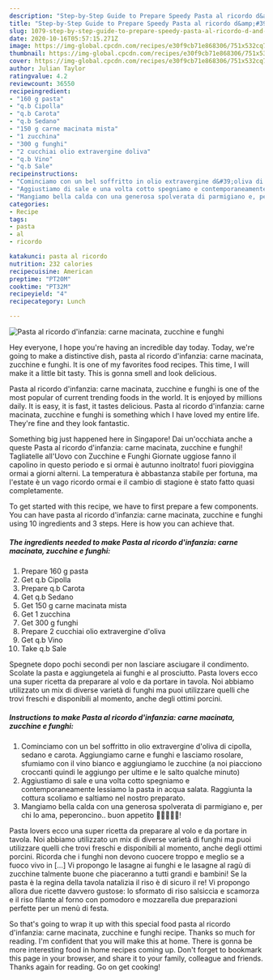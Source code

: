 ```yaml
---
description: "Step-by-Step Guide to Prepare Speedy Pasta al ricordo d&amp;#39;infanzia: carne macinata, zucchine e funghi"
title: "Step-by-Step Guide to Prepare Speedy Pasta al ricordo d&amp;#39;infanzia: carne macinata, zucchine e funghi"
slug: 1079-step-by-step-guide-to-prepare-speedy-pasta-al-ricordo-d-and-39-infanzia-carne-macinata-zucchine-e-funghi
date: 2020-10-16T05:57:15.271Z
image: https://img-global.cpcdn.com/recipes/e30f9cb71e868306/751x532cq70/pasta-al-ricordo-dinfanzia-carne-macinata-zucchine-e-funghi-recipe-main-photo.jpg
thumbnail: https://img-global.cpcdn.com/recipes/e30f9cb71e868306/751x532cq70/pasta-al-ricordo-dinfanzia-carne-macinata-zucchine-e-funghi-recipe-main-photo.jpg
cover: https://img-global.cpcdn.com/recipes/e30f9cb71e868306/751x532cq70/pasta-al-ricordo-dinfanzia-carne-macinata-zucchine-e-funghi-recipe-main-photo.jpg
author: Julian Taylor
ratingvalue: 4.2
reviewcount: 36550
recipeingredient:
- "160 g pasta"
- "q.b Cipolla"
- "q.b Carota"
- "q.b Sedano"
- "150 g carne macinata mista"
- "1 zucchina"
- "300 g funghi"
- "2 cucchiai olio extravergine doliva"
- "q.b Vino"
- "q.b Sale"
recipeinstructions:
- "Cominciamo con un bel soffritto in olio extravergine d&#39;oliva di cipolla, sedano e carota. Aggiungiamo carne e funghi e lasciamo rosolare, sfumiamo con il vino bianco e aggiungiamo le zucchine (a noi piacciono croccanti quindi le aggiungo per ultime e le salto qualche minuto)"
- "Aggiustiamo di sale e una volta cotto spegniamo e contemporaneamente lessiamo la pasta in acqua salata. Raggiunta la cottura scoliamo e saltiamo nel nostro preparato."
- "Mangiamo bella calda con una generosa spolverata di parmigiano e, per chi lo ama, peperoncino.. buon appetito 🌻🌻🌻🌻🌻!"
categories:
- Recipe
tags:
- pasta
- al
- ricordo

katakunci: pasta al ricordo 
nutrition: 232 calories
recipecuisine: American
preptime: "PT20M"
cooktime: "PT32M"
recipeyield: "4"
recipecategory: Lunch

---
```



![Pasta al ricordo d&#39;infanzia: carne macinata, zucchine e funghi](https://img-global.cpcdn.com/recipes/e30f9cb71e868306/751x532cq70/pasta-al-ricordo-dinfanzia-carne-macinata-zucchine-e-funghi-recipe-main-photo.jpg)

Hey everyone, I hope you're having an incredible day today. Today, we're going to make a distinctive dish, pasta al ricordo d&#39;infanzia: carne macinata, zucchine e funghi. It is one of my favorites food recipes. This time, I will make it a little bit tasty. This is gonna smell and look delicious.

Pasta al ricordo d&#39;infanzia: carne macinata, zucchine e funghi is one of the most popular of current trending foods in the world. It is enjoyed by millions daily. It is easy, it is fast, it tastes delicious. Pasta al ricordo d&#39;infanzia: carne macinata, zucchine e funghi is something which I have loved my entire life. They're fine and they look fantastic.

Something big just happened here in Singapore! Dai un&#39;occhiata anche a queste Pasta al ricordo d&#39;infanzia: carne macinata, zucchine e funghi! Tagliatelle all&#39;Uovo con Zucchine e Funghi Giornate uggiose fanno il capolino in questo periodo e si ormai è autunno inoltrato! fuori pioviggina ormai a giorni alterni. La temperatura è abbastanza stabile per fortuna, ma l&#39;estate è un vago ricordo ormai e il cambio di stagione è stato fatto quasi completamente.


To get started with this recipe, we have to first prepare a few components. You can have pasta al ricordo d&#39;infanzia: carne macinata, zucchine e funghi using 10 ingredients and 3 steps. Here is how you can achieve that.

<!--inarticleads1-->

##### The ingredients needed to make Pasta al ricordo d&#39;infanzia: carne macinata, zucchine e funghi:

1. Prepare 160 g pasta
1. Get q.b Cipolla
1. Prepare q.b Carota
1. Get q.b Sedano
1. Get 150 g carne macinata mista
1. Get 1 zucchina
1. Get 300 g funghi
1. Prepare 2 cucchiai olio extravergine d&#39;oliva
1. Get q.b Vino
1. Take q.b Sale


Spegnete dopo pochi secondi per non lasciare asciugare il condimento. Scolate la pasta e aggiungetela ai funghi e al prosciutto. Pasta lovers ecco una super ricetta da preparare al volo e da portare in tavola. Noi abbiamo utilizzato un mix di diverse varietà di funghi ma puoi utilizzare quelli che trovi freschi e disponibili al momento, anche degli ottimi porcini. 

<!--inarticleads2-->

##### Instructions to make Pasta al ricordo d&#39;infanzia: carne macinata, zucchine e funghi:

1. Cominciamo con un bel soffritto in olio extravergine d&#39;oliva di cipolla, sedano e carota. Aggiungiamo carne e funghi e lasciamo rosolare, sfumiamo con il vino bianco e aggiungiamo le zucchine (a noi piacciono croccanti quindi le aggiungo per ultime e le salto qualche minuto)
1. Aggiustiamo di sale e una volta cotto spegniamo e contemporaneamente lessiamo la pasta in acqua salata. Raggiunta la cottura scoliamo e saltiamo nel nostro preparato.
1. Mangiamo bella calda con una generosa spolverata di parmigiano e, per chi lo ama, peperoncino.. buon appetito 🌻🌻🌻🌻🌻!


Pasta lovers ecco una super ricetta da preparare al volo e da portare in tavola. Noi abbiamo utilizzato un mix di diverse varietà di funghi ma puoi utilizzare quelli che trovi freschi e disponibili al momento, anche degli ottimi porcini. Ricorda che i funghi non devono cuocere troppo e meglio se a fuoco vivo in […] Vi propongo le lasagne ai funghi e le lasagne al ragù di zucchine talmente buone che piaceranno a tutti grandi e bambini! Se la pasta è la regina della tavola natalizia il riso è di sicuro il re! Vi propongo allora due ricette davvero gustose: lo sformato di riso salsiccia e scamorza e il riso filante al forno con pomodoro e mozzarella due preparazioni perfette per un menù di festa. 

So that's going to wrap it up with this special food pasta al ricordo d&#39;infanzia: carne macinata, zucchine e funghi recipe. Thanks so much for reading. I'm confident that you will make this at home. There is gonna be more interesting food in home recipes coming up. Don't forget to bookmark this page in your browser, and share it to your family, colleague and friends. Thanks again for reading. Go on get cooking!
